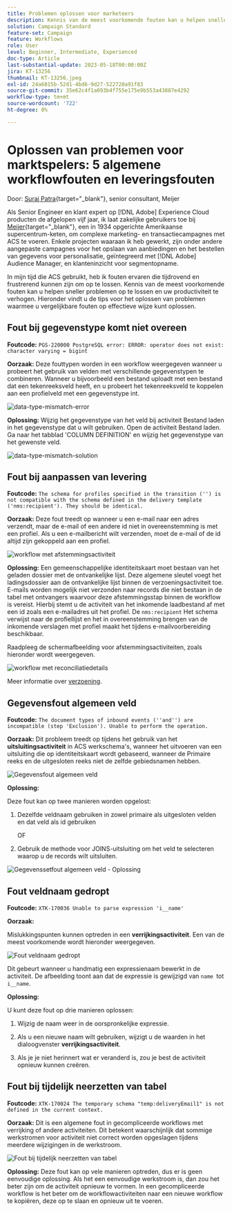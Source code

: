 ```yaml
---
title: Problemen oplossen voor marketeers
description: Kennis van de meest voorkomende fouten kan u helpen sneller problemen op te lossen en uw productiviteit te verhogen. Deze het oplossen van problemenuiteinden om u te helpen gelijkaardige fouten effectief oplossen aangezien zij voorkomen.
solution: Campaign Standard
feature-set: Campaign
feature: Workflows
role: User
level: Beginner, Intermediate, Experienced
doc-type: Article
last-substantial-update: 2023-05-18T00:00:00Z
jira: KT-13256
thumbnail: KT-13256.jpeg
exl-id: 24a6815b-52d1-4bd6-9d27-522720a91f83
source-git-commit: 35e62c4f1a093b4f755e175e9b553a43887e4292
workflow-type: tm+mt
source-wordcount: '722'
ht-degree: 0%

---
```


# Oplossen van problemen voor marktspelers: 5 algemene workflowfouten en leveringsfouten

Door: [Suraj Patra](https://www.linkedin.com/in/suraj-p-51612053/){target="_blank"}, senior consultant, Meijer

Als Senior Engineer en klant expert op [!DNL Adobe] Experience Cloud producten de afgelopen vijf jaar, ik laat zakelijke gebruikers toe bij [Meijer](https://www.meijer.com/){target="_blank"}, een in 1934 opgerichte Amerikaanse supercentrum-keten, om complexe marketing- en transactiecampagnes met ACS te voeren. Enkele projecten waaraan ik heb gewerkt, zijn onder andere aangepaste campagnes voor het opslaan van aanbiedingen en het bestellen van gegevens voor personalisatie, geïntegreerd met [!DNL Adobe] Audience Manager, en klanteninzicht voor segmentopname.


In mijn tijd die ACS gebruikt, heb ik fouten ervaren die tijdrovend en frustrerend kunnen zijn om op te lossen. Kennis van de meest voorkomende fouten kan u helpen sneller problemen op te lossen en uw productiviteit te verhogen. Hieronder vindt u de tips voor het oplossen van problemen waarmee u vergelijkbare fouten op effectieve wijze kunt oplossen.

## Fout bij gegevenstype komt niet overeen

**Foutcode:**
`PGS-220000 PostgreSQL error: ERROR: operator does not exist: character varying = bigint`

**Oorzaak:**
Deze fouttypen worden in een workflow weergegeven wanneer u probeert het gebruik van velden met verschillende gegevenstypen te combineren. Wanneer u bijvoorbeeld een bestand uploadt met een bestand dat een tekenreeksveld heeft, en u probeert het tekenreeksveld te koppelen aan een profielveld met een gegevenstype int.

![data-type-mismatch-error](/help/_assets/kt-13256/data-type-mismatch.png)

**Oplossing:**
Wijzig het gegevenstype van het veld bij activiteit Bestand laden in het gegevenstype dat u wilt gebruiken. Open de activiteit Bestand laden. Ga naar het tabblad &#39;COLUMN DEFINITION&#39; en wijzig het gegevenstype van het gewenste veld.


![data-type-mismatch-solution](/help/_assets/kt-13256/data-type-mismatch-solution.png)

## Fout bij aanpassen van levering

**Foutcode:**
`The schema for profiles specified in the transition ('') is not compatible with the schema defined in the delivery template ('nms:recipient'). They should be identical.`

**Oorzaak:**
Deze fout treedt op wanneer u een e-mail naar een adres verzendt, maar de e-mail of een andere id niet in overeenstemming is met een profiel. Als u een e-mailbericht wilt verzenden, moet de e-mail of de id altijd zijn gekoppeld aan een profiel.

![workflow met afstemmingsactiviteit](/help/_assets/kt-13256/del-persn-error-wf.png)

**Oplossing:**
Een gemeenschappelijke identiteitskaart moet bestaan van het geladen dossier met de ontvankelijke lijst. Deze algemene sleutel voegt het ladingsdossier aan de ontvankelijke lijst binnen de verzoeningsactiviteit toe. E-mails worden mogelijk niet verzonden naar records die niet bestaan in de tabel met ontvangers waarvoor deze afstemmingsstap binnen de workflow is vereist. Hierbij stemt u de activiteit van het inkomende laadbestand af met een id zoals een e-mailadres uit het profiel. De `nms:recipient` Het schema verwijst naar de profiellijst en het in overeenstemming brengen van de inkomende verslagen met profiel maakt het tijdens e-mailvoorbereiding beschikbaar.

Raadpleeg de schermafbeelding voor afstemmingsactiviteiten, zoals hieronder wordt weergegeven.

![workflow met reconciliatiedetails](/help/_assets/kt-13256/del-persn-error-wf-solution.png)

Meer informatie over [verzoening](https://experienceleague.adobe.com/docs/campaign-standard/using/managing-processes-and-data/data-management-activities/reconciliation.html?lang=en).

## Gegevensfout algemeen veld

**Foutcode:**
`The document types of inbound events (''and'') are incompatible (step 'Exclusion'). Unable to perform the operation. `

**Oorzaak:**
Dit probleem treedt op tijdens het gebruik van het **uitsluitingsactiviteit** in ACS werkschema&#39;s, wanneer het uitvoeren van een uitsluiting die op identiteitskaart wordt gebaseerd, wanneer de Primaire reeks en de uitgesloten reeks niet de zelfde gebiedsnamen hebben.


![Gegevensfout algemeen veld](/help/_assets/kt-13256/dataset-error.png)

**Oplossing:**

Deze fout kan op twee manieren worden opgelost:

1. Dezelfde veldnaam gebruiken in zowel primaire als uitgesloten velden en dat veld als id gebruiken

   OF

2. Gebruik de methode voor JOINS-uitsluiting om het veld te selecteren waarop u de records wilt uitsluiten.

![Gegevenssetfout algemeen veld - Oplossing ](/help/_assets/kt-13256/dataset-error-solution.png)

## Fout veldnaam gedropt

**Foutcode:**
`XTK-170036 Unable to parse expression 'i__name'`

**Oorzaak:**

Mislukkingspunten kunnen optreden in een **verrijkingsactiviteit**. Een van de meest voorkomende wordt hieronder weergegeven.

![Fout veldnaam gedropt](/help/_assets/kt-13256/field-name-dropped-error.png)

Dit gebeurt wanneer u handmatig een expressienaam bewerkt in de activiteit. De afbeelding toont aan dat de expressie is gewijzigd van `name `tot `i__name`.

**Oplossing:**

U kunt deze fout op drie manieren oplossen:

1. Wijzig de naam weer in de oorspronkelijke expressie.

2. Als u een nieuwe naam wilt gebruiken, wijzigt u de waarden in het dialoogvenster **verrijkingsactiviteit**.

3. Als je je niet herinnert wat er veranderd is, zou je best de activiteit opnieuw kunnen creëren.

## Fout bij tijdelijk neerzetten van tabel 

**Foutcode:**
`XTK-170024 The temporary schema "temp:deliveryEmail1" is not defined in the current context.`

**Oorzaak:**
Dit is een algemene fout in gecompliceerde workflows met verrijking of andere activiteiten. Dit betekent waarschijnlijk dat sommige werkstromen voor activiteit niet correct worden opgeslagen tijdens meerdere wijzigingen in de werkstroom.

![Fout bij tijdelijk neerzetten van tabel ](/help/_assets/kt-13256/temp-table-dropped-error.png)

**Oplossing:**
Deze fout kan op vele manieren optreden, dus er is geen eenvoudige oplossing. Als het een eenvoudige werkstroom is, dan zou het beter zijn om de activiteit opnieuw te vormen. In een gecompliceerde workflow is het beter om de workflowactiviteiten naar een nieuwe workflow te kopiëren, deze op te slaan en opnieuw uit te voeren.
